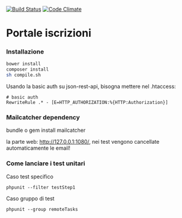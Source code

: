 [![Build Status](https://travis-ci.org/BitPrepared/dreamland-portal.svg?branch=master)](https://travis-ci.org/BitPrepared/dreamland-portal) [![Code Climate](https://codeclimate.com/github/BitPrepared/dreamland-portal/badges/gpa.svg)](https://codeclimate.com/github/BitPrepared/dreamland-portal)

Portale iscrizioni
================

### Installazione

```bash 
bower install
composer install
sh compile.sh
```

Usando la basic auth su json-rest-api, bisogna mettere nel .htaccess:

```
# basic auth
RewriteRule .* - [E=HTTP_AUTHORIZATION:%{HTTP:Authorization}]
```

### Mailcatcher dependency
bundle
o
gem install mailcatcher

la parte web: http://127.0.0.1:1080/, nei test vengono cancellate automaticamente le email!


### Come lanciare i test unitari

Caso test specifico
```
phpunit --filter testStep1
```

Caso gruppo di test
```
phpunit --group remoteTasks
```

